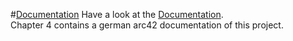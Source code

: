 #[Documentation](https://github.com/penguinsAreFunny/bugFinder/blob/master/thesis/Masterarbeit.pdf)
Have a look at the [Documentation](https://github.com/penguinsAreFunny/bugFinder/blob/master/thesis/Masterarbeit.pdf).  
Chapter 4 contains a german arc42 documentation of this project.
